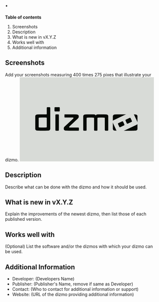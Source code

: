# .

**Table of contents**

1. Screenshots
2. Description
3. What is new in vX.Y.Z
4. Works well with
5. Additional information

## Screenshots

Add your screenshots measuring 400 times 275 pixes that illustrate your dizmo.
![Screenshot placeholder](./placeholder-400x275.png)

## Description

Describe what can be done with the dizmo and how it should be used.

## What is new in vX.Y.Z

Explain the improvements of the newest dizmo, then list those of each published version.

## Works well with

(Optional) List the software and/or the dizmos with which your dizmo can be used.

## Additional Information

* Developer: (Developers Name)
* Publisher: (Publisher's Name, remove if same as Developer)
* Contact: (Who to contact for additional information or support)
* Website: (URL of the dizmo providing additional information)
